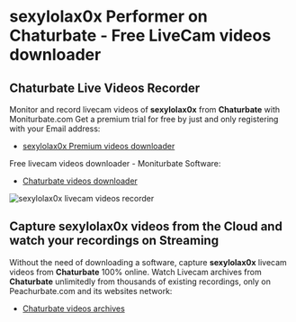 # sexylolax0x Performer on Chaturbate - Free LiveCam videos downloader

## Chaturbate Live Videos Recorder

Monitor and record livecam videos of **sexylolax0x** from **Chaturbate** with Moniturbate.com
Get a premium trial for free by just and only registering with your Email address:
* [sexylolax0x Premium videos downloader](https://moniturbate.com/request-demo-licence-key.html)

Free livecam videos downloader - Moniturbate Software:
* [Chaturbate videos downloader](https://moniturbate.com/moniturbate-download-software.html)

![sexylolax0x livecam videos recorder](https://peachurnet.com/templates/moniturbate-software.png)


## Capture sexylolax0x videos from the Cloud and watch your recordings on Streaming

Without the need of downloading a software, capture **sexylolax0x** livecam videos from **Chaturbate** 100% online.
Watch Livecam archives from **Chaturbate** unlimitedly from thousands of existing recordings, only on Peachurbate.com and its websites network:
* [Chaturbate videos archives](https://peachurnet.com/)